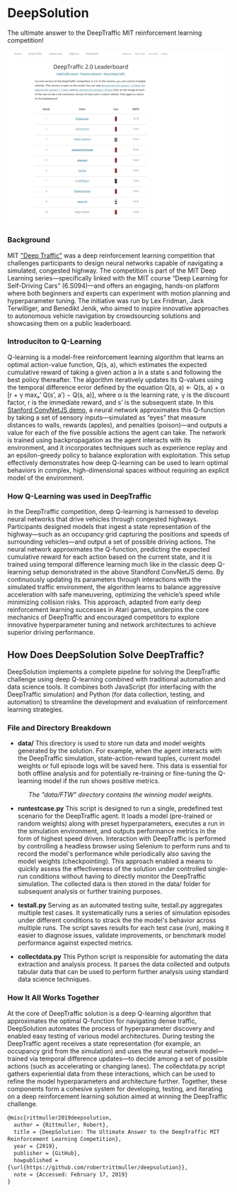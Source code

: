 # DeepSolution
The ultimate answer to the DeepTraffic MIT reinforcement learning competition!

<img src="images/DeepTraffic-Leaderboard.png">

### Background
MIT <a href="https://github.com/lexfridman/deeptraffic">"Deep Traffic"</a> was a deep reinforcement learning competition that challenges participants to design neural networks capable of navigating a simulated, congested highway. The competition is part of the MIT Deep Learning series—specifically linked with the MIT course “Deep Learning for Self-Driving Cars” (6.S094)—and offers an engaging, hands-on platform where both beginners and experts can experiment with motion planning and hyperparameter tuning. The initiative was run by Lex Fridman, Jack Terwilliger, and Benedikt Jenik, who aimed to inspire innovative approaches to autonomous vehicle navigation by crowdsourcing solutions and showcasing them on a public leaderboard. 

### Introduciton to Q-Learning
Q-learning is a model-free reinforcement learning algorithm that learns an optimal action-value function, Q(s, a), which estimates the expected cumulative reward of taking a given action a in a state s and following the best policy thereafter. The algorithm iteratively updates its Q-values using the temporal difference error defined by the equation Q(s, a) ← Q(s, a) + α [r + γ maxₐ’ Q(s’, a’) − Q(s, a)], where α is the learning rate, γ is the discount factor, r is the immediate reward, and s’ is the subsequent state. In this <a href="https://cs.stanford.edu/people/karpathy/convnetjs/demo/rldemo.html">Stanford ConvNetJS demo</a>, a neural network approximates this Q-function by taking a set of sensory inputs—simulated as “eyes” that measure distances to walls, rewards (apples), and penalties (poison)—and outputs a value for each of the five possible actions the agent can take. The network is trained using backpropagation as the agent interacts with its environment, and it incorporates techniques such as experience replay and an epsilon-greedy policy to balance exploration with exploitation. This setup effectively demonstrates how deep Q-learning can be used to learn optimal behaviors in complex, high-dimensional spaces without requiring an explicit model of the environment.

### How Q-Learning was used in DeepTraffic
In the DeepTraffic competition, deep Q-learning is harnessed to develop neural networks that drive vehicles through congested highways. Participants designed models that ingest a state representation of the highway—such as an occupancy grid capturing the positions and speeds of surrounding vehicles—and output a set of possible driving actions. The neural network approximates the Q-function, predicting the expected cumulative reward for each action based on the current state, and it is trained using temporal difference learning much like in the classic deep Q-learning setup demonstrated in the above Standford ConvNetJS demo. By continuously updating its parameters through interactions with the simulated traffic environment, the algorithm learns to balance aggressive acceleration with safe maneuvering, optimizing the vehicle’s speed while minimizing collision risks. This approach, adapted from early deep reinforcement learning successes in Atari games, underpins the core mechanics of DeepTraffic and encouraged competitors to explore innovative hyperparameter tuning and network architectures to achieve superior driving performance. 

## How Does DeepSolution Solve DeepTraffic?
DeepSolution implements a complete pipeline for solving the DeepTraffic challenge using deep Q-learning combined with traditional automation and data science tools. It combines both JavaScript (for interfacing with the DeepTraffic simulation) and Python (for data collection, testing, and automation) to streamline the development and evaluation of reinforcement learning strategies.

### File and Directory Breakdown

* <b>data/</b>
  This directory is used to store run data and model weights generated by the solution. For example, when the agent interacts with the DeepTraffic simulation, state-action-reward tuples, current model weights or full episode logs will be saved here. This data is essential for both offline analysis and for potentially re-training or fine-tuning the Q-learning model if the run shows positive metrics.
  <i><ul>The "data/FTW" directory contains the winning model weights.</ul></i>

* <b>runtestcase.py</b>
This script is designed to run a single, predefined test scenario for the DeepTraffic agent. It loads a model (pre-trained or random weights) along with preset hyperparameters, executes a run in the simulation environment, and outputs performance metrics in the form of highest speed driven. Interaction with DeepTraffic is performed by controlling a headless browser using Selenium to perform runs and to record the model's performance while periodically also saving the model weights (checkpointing). This approach enabled a means to quickly assess the effectiveness of the solution under controlled single-run conditions without having to directly monitor the DeepTraffic simulation. The collected data is then stored in the data/ folder for subsequent analysis or further training purposes.

* <b>testall.py</b>
Serving as an automated testing suite, testall.py aggregates multiple test cases. It systematically runs a series of simulation episodes under different conditions to strack the the model's behavior across multiple runs. The script saves results for each test case (run), making it easier to diagnose issues, validate improvements, or benchmark model performance against expected metrics.

* <b>collectdata.py</b>
This Python script is responsible for automating the data extraction and analysis process. It parses the data collected and outputs tabular data that can be used to perform further analysis using standard data science techniques. 

### How It All Works Together

At the core of DeepTraffic solution is a deep Q-learning algorithm that approximates the optimal Q-function for navigating dense traffic, DeepSolution automates the process of hyperparameter discovery and enabled easy testing of various model architectures. During testing the DeepTraffic agent receives a state representation (for example, an occupancy grid from the simulation) and uses the neural network model—trained via temporal difference updates—to decide among a set of possible actions (such as accelerating or changing lanes). The collectdata.py script gathers experiential data from these interactions, which can be used to refine the model hyperparameters and architecture further. Together, these components form a cohesive system for developing, testing, and iterating on a deep reinforcement learning solution aimed at winning the DeepTraffic challenge.

```
@misc{rittmuller2019deepsolution,
  author = {Rittmuller, Robert},
  title = {DeepSolution: The Ultimate Answer to the DeepTraffic MIT Reinforcement Learning Competition},
  year = {2019},
  publisher = {GitHub},
  howpublished = {\url{https://github.com/robertrittmuller/deepsolution}},
  note = {Accessed: February 17, 2019}
}
```
